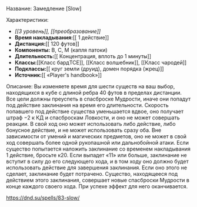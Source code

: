 Название: Замедление \[Slow] 

Характеристики:
- *[[3 уровень]], [[преобразование]]*
- **Время накладывания:**[[ 1 действие]]
- **Дистанция:**[[ 120 футов]]
- **Компоненты:** В, С, М (капля патоки)
- **Длительность:**[[ Концентрация, вплоть до 1 минуты]]
- **Классы:**[[Класс  бардTCE]], [[Класс волшебник]], [[Класс чародей]]
- **Подклассы:**[[ круг земли (друид), домен порядка (жрец)]]
- **Источник:**[[ «Player's handbook»]]

Описание:
Вы изменяете время для шести существ на ваш выбор, находящихся в кубе с длиной ребра 40 футов в пределах дистанции. Все цели должны преуспеть в спасброске Мудрости, иначе они попадут под действие заклинания на время его длительности.
Скорость попавшего под действие существа уменьшается вдвое, оно получает штраф −2 к КД и спасброскам Ловкости, и оно не может совершать реакции. В свой ход оно может использовать либо действие, либо бонусное действие, и не может использовать сразу оба. Вне зависимости от умений и магических предметов, оно не может в свой ход совершать более одной рукопашной или дальнобойной атаки.
Если существо попытается наложить заклинание со временем накладывания 1 действие, бросьте к20. Если выпадет «11» или больше, заклинание не вступит в силу до его следующего хода, и в том ходу оно должно будет использовать действие для завершения заклинания. Если оно этого не сделает, заклинание будет потрачено.
Существо, находящееся под действием этого заклинания, совершает новые спасброски Мудрости в конце каждого своего хода. При успехе эффект для него оканчивается.

https://dnd.su/spells/83-slow/